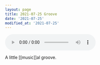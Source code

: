 ```yaml
---
layout: page
title: 2021-07-25 Groove
date: '2021-07-25'
modified_at: '2021-07-25'
---
```


<audio controls="controls" src="/assets/audio/2021-07-25 Groove.mp3"></audio>

A little [[music]]al groove.
